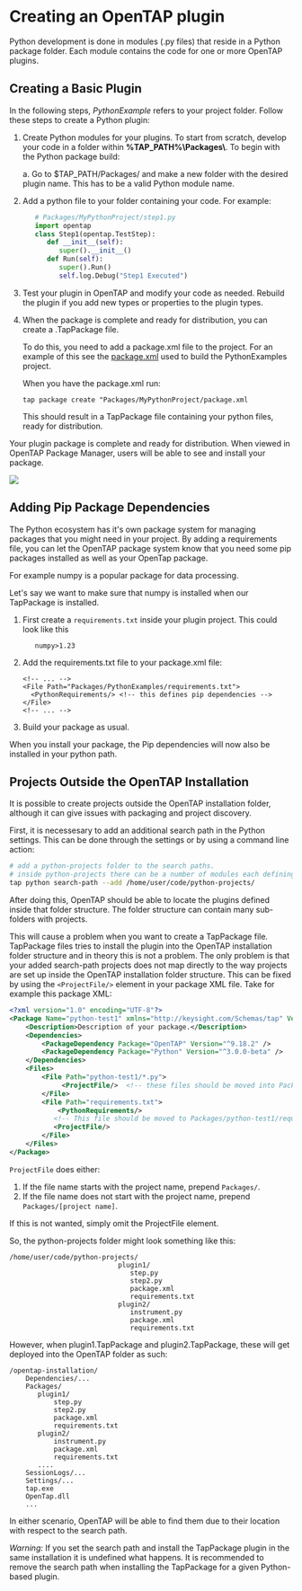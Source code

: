 # Creating an OpenTAP plugin
Python development is done in modules (.py files) that reside in a Python package folder. 
Each module contains the code for one or more OpenTAP plugins.

## Creating a Basic Plugin

In the following steps, *PythonExample* refers to your project folder. Follow these steps to create a Python plugin:

1. Create Python modules for your plugins. To start from scratch, develop your code in a folder within **%TAP_PATH%\\Packages\\**. To begin with the Python package build:

    a. Go to $TAP_PATH/Packages/ and make a new folder with the desired plugin name. This has to be a valid Python module name.

2. Add a python file to your folder containing your code. For example:
   ```py
      # Packages/MyPythonProject/step1.py
      import opentap
      class Step1(opentap.TestStep):
         def __init__(self):
            super().__init__()
         def Run(self):
            super().Run()
            self.log.Debug("Step1 Executed")
   ```
3. Test your plugin in OpenTAP and modify your code as needed. Rebuild the plugin if you add new types or properties to the plugin types.

4. When the package is complete and ready for distribution, you can create a .TapPackage file. 

   To do this, you need to add a package.xml file to the project. 
   For an example of this see the [package.xml](https://raw.githubusercontent.com/opentap/OpenTap.Python/dev/OpenTap.Python.Examples/package.xml) used to build the PythonExamples project.

   When you have the package.xml run:

   ```
   tap package create "Packages/MyPythonProject/package.xml
   ```
   This should result in a TapPackage file containing your python files, ready for distribution.

Your plugin package is complete and ready for distribution. When viewed in OpenTAP Package Manager, users will be able to see and install your package.

![](./Images/python_package_in_tap.png)

## Adding Pip Package Dependencies

The Python ecosystem has it's own package system for managing packages that you might need in your project.
By adding a requirements file, you can let the OpenTAP package system know that you need some pip packages installed
as well as your OpenTap package.

For example numpy is a popular package for data processing. 

Let's say we want to make sure that numpy is installed when our TapPackage is installed.

1. First create a ```requirements.txt``` inside your plugin project. This could look like this
   ```
      numpy>1.23
   ```
2. Add the requirements.txt file to your package.xml file:
   ``` 
   <!-- ... -->
   <File Path="Packages/PythonExamples/requirements.txt">
     <PythonRequirements/> <!-- this defines pip dependencies -->
   </File>
   <!-- ... -->
   ```
3. Build your package as usual. 

When you install your package, the Pip dependencies will now also be installed in your python path.

## Projects Outside the OpenTAP Installation

It is possible to create projects outside the OpenTAP installation folder, although it can give issues with packaging and project discovery.

First, it is necessesary to add an additional search path in the Python settings. This can be done through the settings or by using a command line action:

```sh
# add a python-projects folder to the search paths.
# inside python-projects there can be a number of modules each defining a plugin module.
tap python search-path --add /home/user/code/python-projects/
```

After doing this, OpenTAP should be able to locate the plugins defined inside that folder structure. 
The folder structure can contain many sub-folders with projects.

This will cause a problem when you want to create a TapPackage file. TapPackage files tries to install the plugin into the OpenTAP installation folder structure and in theory this is not a problem. 
The only problem is that your added search-path projects does not map directly to the way projects are set up inside the OpenTAP installation folder structure.
This can be fixed by using the `<ProjectFile/>` element in your package XML file. Take for example this package XML:
```xml
<?xml version="1.0" encoding="UTF-8"?>
<Package Name="python-test1" xmlns="http://keysight.com/Schemas/tap" Version="$(GitVersion)" OS="Windows,Linux,MacOS">
    <Description>Description of your package.</Description>
    <Dependencies>
        <PackageDependency Package="OpenTAP" Version="^9.18.2" />
        <PackageDependency Package="Python" Version="^3.0.0-beta" />
    </Dependencies>
    <Files>
        <File Path="python-test1/*.py">
             <ProjectFile/>  <!-- these files should be moved into Packages/python-test1/*.py -->
        </File>
        <File Path="requirements.txt">
            <PythonRequirements/>
           <!-- This file should be moved to Packages/python-test1/requirements.txt -->
           <ProjectFile/>
        </File>
    </Files>
</Package>
```
`ProjectFile` does either:

1. If the file name starts with the project name, prepend `Packages/`.
2. If the file name does not start with the project name, prepend `Packages/[project name]`.

If this is not wanted, simply omit the ProjectFile element.

So, the python-projects folder might look something like this:
```
/home/user/code/python-projects/
                           plugin1/
                              step.py
                              step2.py
                              package.xml
                              requirements.txt
                           plugin2/
                              instrument.py
                              package.xml
                              requirements.txt
```

However, when plugin1.TapPackage and plugin2.TapPackage, these will get deployed into the OpenTAP folder as such:

```
/opentap-installation/
    Dependencies/...
    Packages/
       plugin1/
           step.py
           step2.py
           package.xml
           requirements.txt
       plugin2/
           instrument.py
           package.xml
           requirements.txt
       ....
    SessionLogs/...
    Settings/...
    tap.exe
    OpenTap.dll
    ...
```

In either scenario, OpenTAP will be able to find them due to their location with respect to the search path.

*Warning:* If you set the search path and install the TapPackage plugin in the same installation it is undefined what happens. 
It is recommended to remove the search path when installing the TapPackage for a given Python-based plugin.
